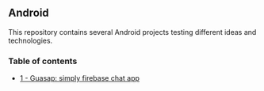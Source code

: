 ## Android

This repository contains several Android projects testing different ideas and technologies. 

### Table of contents

* [1 - Guasap: simply firebase chat app](https://github.com/bmarroc/android/tree/main/1)
